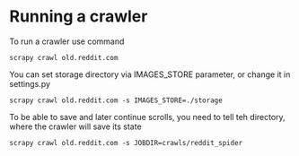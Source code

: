 # Running a crawler
To run a crawler use command
```
scrapy crawl old.reddit.com
```

You can set storage directory via IMAGES_STORE parameter, or change it in settings.py
```
scrapy crawl old.reddit.com -s IMAGES_STORE=./storage
```

To be able to save and later continue scrolls, you need to tell teh directory, where the crawler will save its state
```
scrapy crawl old.reddit.com -s JOBDIR=crawls/reddit_spider
```